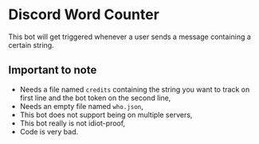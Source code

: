 # Discord Word Counter

This bot will get triggered whenever a user sends a message containing a certain string.

## Important to note
- Needs a file named `credits` containing the string you want to track on first line and the bot token on the second line,
- Needs an empty file named `who.json`,
- This bot does not support being on multiple servers,
- This bot really is not idiot-proof,
- Code is very bad.